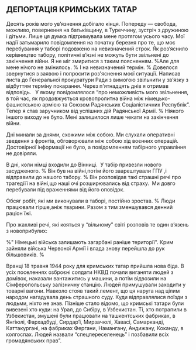 ## ДЕПОРТАЦІЯ КРИМСЬКИХ ТАТАР

Десять років мого ув’язнення добігало кінця.
Попереду — свобода, можливо, повернення на батьківщину, в Туреччину, зустріч з дружиною і дітьми.
Лише ця думка підтримувала мене протягом усього часу.
Мої надії затьмарило повідомлення на початку березня про те, що моє перебування у таборі подовжено на невизначений строк.
Як роз’яснило керівництво табору, політичні в’язні не можуть бути звільнені до закінчення війни.
Я не міг змиритися з таким поясненням.
%Але для мене нічого не змінилось.
% І на невизначений термін.
% Довелося звернутися з заявою і попросити роз'яснення моєї ситуації.
Написав листа до Генеральної прокуратури Ради з вимогою звільнити у зв’язку з відбуттям терміну покарання.
Через п'ятнадцять днів я отримав відповідь.
 
У якому повідомлялося “про неможливість мого звільнення, в той час, як продовжується кровопролитна війна між німецько-фашистською армією та Союзом Радянських Соціалістичних Республік”. Тепер я став заручником від успішних дій Радянської Армії.
% Ніякого іншого виходу не було.
Мені залишилося лише чекати на закінчення війни.

Дні минали за днями, схожими між собою.
Ми слухали оперативні зведення з фронтів, обговорювали між собою хід воєнних операцій.
Достовірної інформації не було, а повідомленням табірного управління не довіряли.

В дні, коли німці входили до Вінниці.
 У табір привезли нового засудженого.
% Він був на війні,потім його заарештували ГПУ ,і відправили до нашого табору.
% Він розповідав такі страшні речі про трагедіїї на війні,що наші очі розширювались від страху.
 Ми довго перебували під враженнями від його оповідок.

Обсяг робіт, які ми виконували в таборі, постійно зростав.
% Люди працювали гірше,аніж тварини.
Разом з тим зменшувався денний раціон їжі.

Про жахливі речі, які кояться у “вільному” світі розповів те один в’язень з новоприбулих:

%" Німецькі війська залишають загарбані раніше території".
Крим зайняли війська Червоної Армії і влада знову перейшла до рук більшовиків.
%

Вранці 18 травня 1944 року для кримських татар прийшла нова біда.
В усіх поселеннях озброєні солдати НКВД почали виганяти людей з домівок, наказали вантажитись у машини, а потім відвозили на Сімферопольську залізничну станцію.
Людей примушували заходити у товарні вагони.
Навколо стояв такий лемент, що ця наруга над цілим народом нагадувала день страшного суду.
Куди відправлялися поїзди з людьми, ніхто не знав.
Пізніше стало відомо, що кримські татари були вивезені хто куди: на Урал, до Сибіру, в Узбекистан.
Ті, хто потрапили в Узбекистан, змушені були працювати на ташкентських фабриках, в Янгіюлі, Фархадбуді, Сирдар’ї, Мирзачюлі, Хавасі, Самарканді, Каттакургані, на фабриках Фергани, Намангану, Андижану, Коканду, в колгоспах.
Людей назвали “спецпереселенець” і позбавили всіх громадянських прав”.
